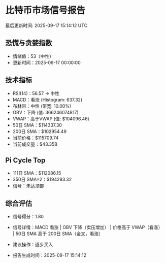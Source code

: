 # 比特币市场信号报告

最后更新时间: 2025-09-17 15:14:12 UTC

## 恐慌与贪婪指数
- 情绪值：53（中性）
- 更新时间：2025-09-17 00:00:00

## 技术指标
- RSI(14)：56.57 → 中性
- MACD：看涨 (Histogram: 637.32)
- 布林带：中性 (带宽: 10.00%)
- OBV：下降 (值: 366246074817)
- VWAP：高于VWAP (值: $104096.46)
- 50日 SMA：$114337.30
- 200日 SMA：$102954.49
- 当前价格：$115709.74
- 当前成交量：$43.35B

## Pi Cycle Top
- 111日 SMA：$112086.15
- 350日 SMA×2：$194283.32
- 信号：未达顶部

## 综合评估
- 信号得分：1.80
- 信号详情：MACD 看涨 | OBV 下降（卖压增加） | 价格高于 VWAP（看涨） | 50日 SMA 高于 200日 SMA（金叉，看涨）
- 建议操作：逐步买入

- 报告生成时间：2025-09-17 15:14:12